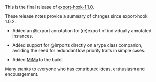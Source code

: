 This is the final release of [export-hook-1.1.0][export-hook].

These release notes provide a summary of changes since export-hook 1.0.2.

+ Added an @export annotation for (re)export of individually annotated instances.

+ Added support for @imports directly on a type class companion, avoiding the need for redundant low priority traits
  in simple cases.

+ Added [MiMa][mima] to the build.

Many thanks to everyone who has contributed ideas, enthusiasm and encouragement.

[export-hook]: https://github.com/milessabin/export-hook
[mima]: https://github.com/typesafehub/migration-manager

